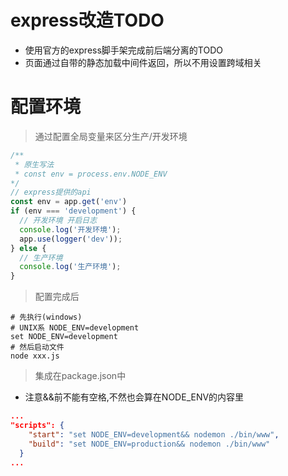 # express改造TODO
- 使用官方的express脚手架完成前后端分离的TODO
- 页面通过自带的静态加载中间件返回，所以不用设置跨域相关

# 配置环境
>通过配置全局变量来区分生产/开发环境
```js
/** 
 * 原生写法
 * const env = process.env.NODE_ENV
*/
// express提供的api
const env = app.get('env')
if (env === 'development') {
  // 开发环境 开启日志
  console.log('开发环境');
  app.use(logger('dev'));
} else {
  // 生产环境 
  console.log('生产环境');
}
```

> 配置完成后
```shell
# 先执行(windows)
# UNIX系 NODE_ENV=development
set NODE_ENV=development
# 然后启动文件
node xxx.js
```
>集成在package.json中
- 注意&&前不能有空格,不然也会算在NODE_ENV的内容里
```json
...
"scripts": {
    "start": "set NODE_ENV=development&& nodemon ./bin/www",
    "build": "set NODE_ENV=production&& nodemon ./bin/www"
  }
...
```